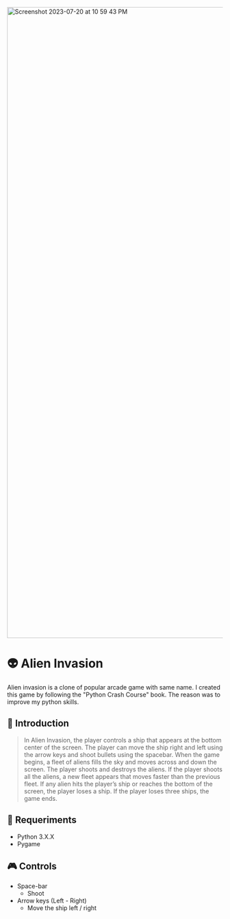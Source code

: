 
<img width="1470" alt="Screenshot 2023-07-20 at 10 59 43 PM" src="https://github.com/bmmukhridin/Python_Course/assets/73002669/663a1a07-bca0-419b-b2b0-42292bf998c8">

# 👽 Alien Invasion

Alien invasion is a clone of popular arcade game with same name. I created this game by following the "Python Crash Course" book. The reason was to improve my python skills.

## 🚀 Introduction
>In Alien Invasion, the player controls a ship that appears at the bottom center of the screen. The player can move the ship right and left using the arrow keys and shoot bullets using the spacebar. When the game begins, a fleet of aliens fills the sky and moves across and down the screen. The player shoots and destroys the aliens. If the player shoots all the aliens, a new fleet appears that moves faster than the previous fleet. If any alien hits the player’s ship or reaches the bottom of the screen, the player loses a ship. If the player loses three ships, the game ends.

## 🔧 Requeriments

* Python 3.X.X
* Pygame

## 🎮 Controls
* Space-bar
  * Shoot
* Arrow keys (Left - Right)
    * Move the ship left / right
